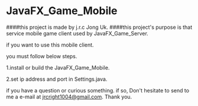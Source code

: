 # JavaFX_Game_Mobile
####this project is made by j.r.c Jong Uk.
####this project's purpose is that service mobile game client used by JavaFX_Game_Server.

if you want to use this mobile client.

you must follow below steps.

1.install or build the JavaFX_Game_Mobile.

2.set ip address and port in Settings.java.

if you have a question or curious something. if so, Don't hesitate to send to me a e-mail at jrcright1004@gmail.com. Thank you.

